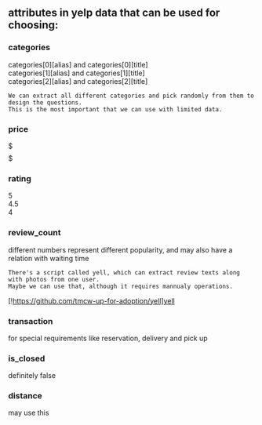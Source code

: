 ## attributes in yelp data that can be used for choosing:
### categories
categories[0][alias] and categories[0][title]   
categories[1][alias] and categories[1][title]   
categories[2][alias] and categories[2][title]   
``` 
We can extract all different categories and pick randomly from them to design the questions.
This is the most important that we can use with limited data.
```
### price
$  
$$  
$$$  
$$$$  

### rating
5  
4.5  
4  

### review_count
different numbers represent different popularity, and may also have a relation with waiting time
```
There's a script called yell, which can extract review texts along with photos from one user.
Maybe we can use that, although it requires mannualy operations.
```
[!https://github.com/tmcw-up-for-adoption/yell]yell
### transaction
for special requirements like reservation, delivery and pick up

### is_closed
definitely false

### distance
may use this
